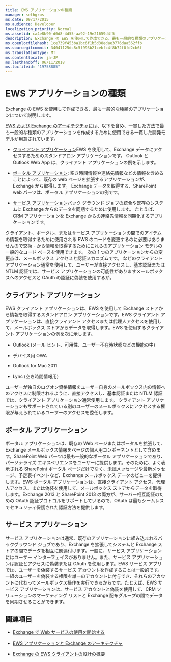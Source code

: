 ```yaml
---
title: EWS アプリケーションの種類
manager: sethgros
ms.date: 09/17/2015
ms.audience: Developer
localization_priority: Normal
ms.assetid: ca4e8b90-d0d8-4d55-aa92-19e21659d4f5
description: Exchange の EWS を使用して作成できる、最も一般的な種類のアプリケーションについて説明します。
ms.openlocfilehash: 1ce739f453ba1bc6f1b5d38edae3776daa562ffb
ms.sourcegitcommit: 34041125dc8c5f993b21cebfc4f8b72f0fd2cb6f
ms.translationtype: MT
ms.contentlocale: ja-JP
ms.lasthandoff: 06/11/2018
ms.locfileid: "19758885"
---
```

# <a name="ews-application-types"></a>EWS アプリケーションの種類

Exchange の EWS を使用して作成できる、最も一般的な種類のアプリケーションについて説明します。
  
[EWS および Exchange のアーキテクチャ](ews-applications-and-the-exchange-architecture.md)には、以下を含め、一貫した方法で最も一般的な種類のアプリケーションを作成するために使用できる一貫した開発モデルが用意されています。 
  
- [クライアント アプリケーション](#bk_clientapps)EWS を使用して、Exchange データにアクセスするためのスタンドアロン アプリケーションです。 Outlook と Outlook Web App は、クライアント アプリケーションの例を示します。 
    
- [ポータル アプリケーション](#bk_portalapps): 空き時間情報や連絡先情報などの情報を含めることによって、既存の web ページを拡張するアプリケーションが、Exchange から取得します。 Exchange データを取得する、SharePoint web パーツは、ポータル アプリケーションの例です。 
    
- [サービス アプリケーション](#bk_serviceapps)バック グラウンド ジョブの統合や既存のシステムに Exchange からのデータを同期するために使用します。 たとえば、CRM アプリケーションを Exchange からの連絡先情報を同期化するアプリケーションです。 
    
クライアント、ポータル、またはサービス アプリケーションの間でのアイテムの情報を取得するために使用される EWS のコードを変更するのに必要はありませんので交換 - から情報を取得するためにこれらのアプリケーション モデルの一般的なコード ベースを使用できます。 次の 1 つのアプリケーションからの変更点は、メールボックス アクセスと認証メカニズムです。 などのクライアント アプリケーション通常を使用して、ユーザーが直接アクセスし、基本認証または NTLM 認証では、サービス アプリケーションの可能性がありますメールボックスへのアクセスと OAuth の認証に偽装を使用するが。
  
## <a name="client-applications"></a>クライアント アプリケーション
<a name="bk_clientapps"> </a>

EWS クライアント アプリケーションは、EWS を使用して Exchange ストアから情報を取得するスタンドアロン アプリケーションです。EWS クライアント アプリケーションは、直接クライアント アクセスまたは代理人アクセスを使用して、メールボックス ストアからデータを取得します。EWS を使用するクライアント アプリケーションの例を次に示します。
  
- Outlook (メール ヒント、可用性、ユーザー不在時状態などの機能の中)
    
- デバイス用 OWA
    
- Outlook for Mac 2011
    
- Lync (空き時間情報用)
    
ユーザーが独自のログオン資格情報をユーザー自身のメールボックス内の情報へのアクセスに制限されるように、直接アクセスし、基本認証または NTLM 認証では、クライアント アプリケーション通常使用します。 クライアント アプリケーションもサポートされている別のユーザーのメールボックスにアクセスする権限が与えられているユーザーのアクセスを委任します。
  
## <a name="portal-applications"></a>ポータル アプリケーション
<a name="bk_portalapps"> </a>

ポータル アプリケーションは、既存の Web ページまたはポータルを拡張して、Exchange メールボックス情報をページの個人用コンポーネントとして含めます。SharePoint Web パーツは最も一般的なポータル アプリケーションであり、パーソナライズ エキスペリエンスをユーザーに提供します。そのために、よく表示される SharePoint ポータル ページだけでなく、未読メッセージや最新メッセージ、予定表イベントなど、Exchange メールボックス データのビューを提供します。EWS ポータル アプリケーションは、直接クライアント アクセス、代理人アクセス、または偽装を使用して、メールボックス ストアからデータを取得します。Exchange 2013 と SharePoint 2013 の両方が、サーバー相互認証のための OAuth 認証プロトコルをサポートしているので、OAuth は最もシームレスでセキュリティ保護された認証方法を提供します。
  
## <a name="service-applications"></a>サービス アプリケーション
<a name="bk_serviceapps"> </a>

サービス アプリケーションは通常、既存のアプリケーションに組み込まれるバックグラウンド ジョブであり、Exchange を拡張してシステムと Exchange ストアの間でデータを相互に関連付けます。一般に、サービス アプリケーションにはユーザー インターフェイスがありません。また、サービス アプリケーションは認証とアクセスに偽装または OAuth を使用します。EWS サービス アプリでは、ユーザーを偽装するサービス アカウントを作成することは一般的です。一組のユーザーを偽装する権限を単一のアカウントに付与でき、それらのアカウントに代わってメールボックス操作を実行できるからです。たとえば、EWS サービス アプリケーションは、サービス アカウントと偽装を使用して、CRM ソリューションのマーケティング リストと Exchange 配布グループの間でデータを同期させることができます。
  
## <a name="see-also"></a>関連項目


- [Exchange で Web サービスの使用を開始する](start-using-web-services-in-exchange.md)
    
- [EWS アプリケーションと Exchange のアーキテクチャ](ews-applications-and-the-exchange-architecture.md)
    
- [Exchange の EWS クライアントの設計の概要](ews-client-design-overview-for-exchange.md)
    

